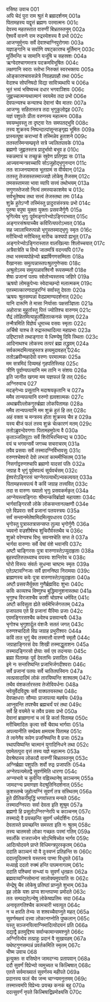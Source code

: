 वसिष्ठ उवाच	001  
अपि चेदं पुरा राम श्रुतं मे ब्रह्मदर्शनम्	001a  
पितामहस्य यद्वृत्तं ब्रह्मणः परमात्मनः	001c  
देवस्य महतस्तात वारुणीं बिभ्रतस्तनुम्	002a  
ऐश्वर्ये वारुणे राम रुद्रस्येशस्य वै प्रभो	002c  
आजग्मुर्मुनयः सर्वे देवाश्चाग्निपुरोगमाः	003a  
यज्ञाङ्गानि च सर्वाणि वषट्कारश्च मूर्तिमान्	003c  
मूर्तिमन्ति च सामानि यजूंषि च सहस्रशः	004a  
ऋग्वेदश्चागमत्तत्र पदक्रमविभूषितः	004c  
लक्षणानि स्वराः स्तोभा निरुक्तं स्वरभक्तयः	005a  
ओङ्कारश्चावसन्नेत्रे निग्रहप्रग्रहौ तथा	005c  
वेदाश्च सोपनिषदो विद्या सावित्र्यथापि च	006a  
भूतं भव्यं भविष्यच्च दधार भगवाञ्शिवः	006c  
जुह्वच्चात्मन्यथात्मानं स्वयमेव तदा प्रभो	006e  
देवपत्न्यश्च कन्याश्च देवानां चैव मातरः	007a  
आजग्मुः सहितास्तत्र तदा भृगुकुलोद्वह	007c  
यज्ञं पशुपतेः प्रीता वरुणस्य महात्मनः	008a  
स्वयम्भुवस्तु ता दृष्ट्वा रेतः समपतद्भुवि	008c  
तस्य शुक्रस्य निष्पन्दात्पांसून्सङ्गृह्य भूमितः	009a  
प्रास्यत्पूषा कराभ्यां वै तस्मिन्नेव हुताशने	009c  
ततस्तस्मिन्सम्प्रवृत्ते सत्रे ज्वलितपावके	010a  
ब्रह्मणो जुह्वतस्तत्र प्रादुर्भावो बभूव ह	010c  
स्कन्नमात्रं च तच्छुक्रं स्रुवेण प्रतिगृह्य सः	011a  
आज्यवन्मन्त्रवच्चापि सोऽजुहोद्भृगुनन्दन	011c  
ततः सञ्जनयामास भूतग्रामं स वीर्यवान्	012a  
ततस्तु तेजसस्तस्माज्जज्ञे लोकेषु तैजसम्	012c  
तमसस्तामसा भावा व्यापि सत्त्वं तथोभयम्	013a  
सगुणस्तेजसो नित्यं तमस्याकाशमेव च	013c  
सर्वभूतेष्वथ तथा सत्त्वं तेजस्तथा तमः	014a  
शुक्रे हुतेऽग्नौ तस्मिंस्तु प्रादुरासंस्त्रयः प्रभो	014c  
पुरुषा वपुषा युक्ता युक्ताः प्रसवजैर्गुणैः	015a  
भृगित्येव भृगुः पूर्वमङ्गारेभ्योऽङ्गिराभवत्	015c  
अङ्गारसंश्रयाच्चैव कविरित्यपरोऽभवत्	016a  
सह ज्वालाभिरुत्पन्नो भृगुस्तस्माद्भृगुः स्मृतः	016c  
मरीचिभ्यो मरीचिस्तु मारीचः कश्यपो ह्यभूत्	017a  
अङ्गारेभ्योऽङ्गिरास्तात वालखिल्याः शिलोच्चयात्	017c  
अत्रैवात्रेति च विभो जातमत्रिं वदन्त्यपि	017e  
तथा भस्मव्यपोहेभ्यो ब्रह्मर्षिगणसम्मिताः	018a  
वैखानसाः समुत्पन्नास्तपःश्रुतगुणेप्सवः	018c  
अश्रुतोऽस्य समुत्पन्नावश्विनौ रूपसम्मतौ	018e  
शेषाः प्रजानां पतयः स्रोतोभ्यस्तस्य जज्ञिरे	019a  
ऋषयो लोमकूपेभ्यः स्वेदाच्छन्दो मलात्मकम्	019c  
एतस्मात्कारणादाहुरग्निं सर्वास्तु देवताः	020a  
ऋषयः श्रुतसम्पन्ना वेदप्रामाण्यदर्शनात्	020c  
यानि दारूणि ते मासा निर्यासाः पक्षसञ्ज्ञिताः	021a  
अहोरात्रा मुहूर्तास्तु पित्तं ज्योतिश्च वारुणम्	021c  
रौद्रं लोहितमित्याहुर्लोहितात्कनकं स्मृतम्	022a  
तन्मैत्रमिति विज्ञेयं धूमाच्च वसवः स्मृताः	022c  
अर्चिषो याश्च ते रुद्रास्तथादित्या महाप्रभाः	023a  
उद्दिष्टास्ते तथाङ्गारा ये धिष्ण्येषु दिवि स्थिताः	023c  
आदिनाथश्च लोकस्य तत्परं ब्रह्म तद्ध्रुवम्	024a  
सर्वकामदमित्याहुस्तत्र हव्यमुदावहत्	024c  
ततोऽब्रवीन्महादेवो वरुणः परमात्मकः	025a  
मम सत्रमिदं दिव्यमहं गृहपतिस्त्विह	025c  
त्रीणि पूर्वाण्यपत्यानि मम तानि न संशयः	026a  
इति जानीत खगमा मम यज्ञफलं हि तत्	026c  
अग्निरुवाच	027  
मदङ्गेभ्यः प्रसूतानि मदाश्रयकृतानि च	027a  
ममैव तान्यपत्यानि वरुणो ह्यवशात्मकः	027c  
अथाब्रवील्लोकगुरुर्ब्रह्मा लोकपितामहः	028a  
ममैव तान्यपत्यानि मम शुक्रं हुतं हि तत्	028c  
अहं वक्ता च मन्त्रस्य होता शुक्रस्य चैव ह	029a  
यस्य बीजं फलं तस्य शुक्रं चेत्कारणं मतम्	029c  
ततोऽब्रुवन्देवगणाः पितामहमुपेत्य वै	030a  
कृताञ्जलिपुटाः सर्वे शिरोभिरभिवन्द्य च	030c  
वयं च भगवन्सर्वे जगच्च सचराचरम्	031a  
तवैव प्रसवाः सर्वे तस्मादग्निर्विभावसुः	031c  
वरुणश्चेश्वरो देवो लभतां काममीप्सितम्	031e  
निसर्गाद्वरुणश्चापि ब्रह्मणो यादसां पतिः	032a  
जग्राह वै भृगुं पूर्वमपत्यं सूर्यवर्चसम्	032c  
ईश्वरोऽङ्गिरसं चाग्नेरपत्यार्थेऽभ्यकल्पयत्	033a  
पितामहस्त्वपत्यं वै कविं जग्राह तत्त्ववित्	033c  
तदा स वारुणः ख्यातो भृगुः प्रसवकर्मकृत्	034a  
आग्नेयस्त्वङ्गिराः श्रीमान्कविर्ब्राह्मो महायशाः	034c  
भार्गवाङ्गिरसौ लोके लोकसन्तानलक्षणौ	034e  
एते विप्रवराः सर्वे प्रजानां पतयस्त्रयः	035a  
सर्वं सन्तानमेतेषामिदमित्युपधारय	035c  
भृगोस्तु पुत्रास्तत्रासन्सप्त तुल्या भृगोर्गुणैः	036a  
च्यवनो वज्रशीर्षश्च शुचिरौर्वस्तथैव च	036c  
शुक्रो वरेण्यश्च विभुः सवनश्चेति सप्त ते	037a  
भार्गवा वारुणाः सर्वे येषां वंशे भवानपि	037c  
अष्टौ चाङ्गिरसः पुत्रा वारुणास्तेऽप्युदाहृताः	038a  
बृहस्पतिरुतथ्यश्च वयस्यः शान्तिरेव च	038c  
घोरो विरूपः संवर्तः सुधन्वा चाष्टमः स्मृतः	039a  
एतेऽष्टावग्निजाः सर्वे ज्ञाननिष्ठा निरामयाः	039c  
ब्राह्मणस्य कवेः पुत्रा वारुणास्तेऽप्युदाहृताः	040a  
अष्टौ प्रसवजैर्युक्ता गुणैर्ब्रह्मविदः शुभाः	040c  
कविः काव्यश्च विष्णुश्च बुद्धिमानुशनास्तथा	041a  
भृगुश्च विरजाश्चैव काशी चोग्रश्च धर्मवित्	041c  
अष्टौ कविसुता ह्येते सर्वमेभिर्जगत्ततम्	042a  
प्रजापतय एते हि प्रजानां यैरिमाः प्रजाः	042c  
एवमङ्गिरसश्चैव कवेश्च प्रसवान्वयैः	043a  
भृगोश्च भृगुशार्दूल वंशजैः सततं जगत्	043c  
वरुणश्चादितो विप्र जग्राह प्रभुरीश्वरः	044a  
कविं तात भृगुं चैव तस्मात्तौ वारुणौ स्मृतौ	044c  
जग्राहाङ्गिरसं देवः शिखी तस्माद्धुताशनः	045a  
तस्मादङ्गिरसो ज्ञेयाः सर्व एव तदन्वयाः	045c  
ब्रह्मा पितामहः पूर्वं देवताभिः प्रसादितः	046a  
इमे नः सन्तरिष्यन्ति प्रजाभिर्जगदीश्वराः	046c  
सर्वे प्रजानां पतयः सर्वे चातितपस्विनः	047a  
त्वत्प्रसादादिमं लोकं तारयिष्यन्ति शाश्वतम्	047c  
तथैव वंशकर्तारस्तव तेजोविवर्धनाः	048a  
भवेयुर्वेदविदुषः सर्वे वाक्पतयस्तथा	048c  
देवपक्षधराः सौम्याः प्राजापत्या महर्षयः	049a  
आप्नुवन्ति तपश्चैव ब्रह्मचर्यं परं तथा	049c  
सर्वे हि वयमेते च तवैव प्रसवः प्रभो	050a  
देवानां ब्राह्मणानां च त्वं हि कर्ता पितामह	050c  
मरीचिमादितः कृत्वा सर्वे चैवाथ भार्गवाः	051a  
अपत्यानीति सम्प्रेक्ष्य क्षमयाम पितामह	051c  
ते त्वनेनैव रूपेण प्रजनिष्यन्ति वै प्रजाः	052a  
स्थापयिष्यन्ति चात्मानं युगादिनिधने तथा	052c  
एवमेतत्पुरा वृत्तं तस्य यज्ञे महात्मनः	053a  
देवश्रेष्ठस्य लोकादौ वारुणीं बिभ्रतस्तनुम्	053c  
अग्निर्ब्रह्मा पशुपतिः शर्वो रुद्रः प्रजापतिः	054a  
अग्नेरपत्यमेतद्वै सुवर्णमिति धारणा	054c  
अग्न्यभावे च कुर्वन्ति वह्निस्थानेषु काञ्चनम्	055a  
जामदग्न्य प्रमाणज्ञा वेदश्रुतिनिदर्शनात्	055c  
कुशस्तम्बे जुहोत्यग्निं सुवर्णं तत्र संस्थितम्	056a  
हुते प्रीतिकरीमृद्धिं भगवांस्तत्र मन्यते	056c  
तस्मादग्निपराः सर्वा देवता इति शुश्रुम	057a  
ब्रह्मणो हि प्रसूतोऽग्निरग्नेरपि च काञ्चनम्	057c  
तस्माद्ये वै प्रयच्छन्ति सुवर्णं धर्मदर्शिनः	058a  
देवतास्ते प्रयच्छन्ति समस्ता इति नः श्रुतम्	058c  
तस्य चातमसो लोका गच्छतः परमां गतिम्	059a  
स्वर्लोके राजराज्येन सोऽभिषिच्येत भार्गव	059c  
आदित्योदयने प्राप्ते विधिमन्त्रपुरस्कृतम्	060a  
ददाति काञ्चनं यो वै दुःस्वप्नं प्रतिहन्ति सः	060c  
ददात्युदितमात्रे यस्तस्य पाप्मा विधूयते	061a  
मध्याह्ने ददतो रुक्मं हन्ति पापमनागतम्	061c  
ददाति पश्चिमां सन्ध्यां यः सुवर्णं धृतव्रतः	062a  
ब्रह्मवाय्वग्निसोमानां सालोक्यमुपयाति सः	062c  
सेन्द्रेषु चैव लोकेषु प्रतिष्ठां प्राप्नुते शुभाम्	063a  
इह लोके यशः प्राप्य शान्तपाप्मा प्रमोदते	063c  
ततः सम्पद्यतेऽन्येषु लोकेष्वप्रतिमः सदा	064a  
अनावृतगतिश्चैव कामचारी भवत्युत	064c  
न च क्षरति तेभ्यः स शश्वच्चैवाप्नुते महत्	065a  
सुवर्णमक्षयं दत्त्वा लोकानाप्नोति पुष्कलान्	065c  
यस्तु सञ्जनयित्वाग्निमादित्योदयनं प्रति	066a  
दद्याद्वै व्रतमुद्दिश्य सर्वान्कामान्समश्नुते	066c  
अग्निरित्येव तत्प्राहुः प्रदानं वै सुखावहम्	067a  
यथेष्टगुणसम्पन्नं प्रवर्तकमिति स्मृतम्	067c  
भीष्म उवाच	068  
इत्युक्तः स वसिष्ठेन जामदग्न्यः प्रतापवान्	068a  
ददौ सुवर्णं विप्रेभ्यो व्यमुच्यत च किल्बिषात्	068c  
एतत्ते सर्वमाख्यातं सुवर्णस्य महीपते	069a  
प्रदानस्य फलं चैव जन्म चाग्न्यमनुत्तमम्	069c  
तस्मात्त्वमपि विप्रेभ्यः प्रयच्छ कनकं बहु	070a  
ददत्सुवर्णं नृपते किल्बिषाद्विप्रमोक्ष्यसि	070c  
